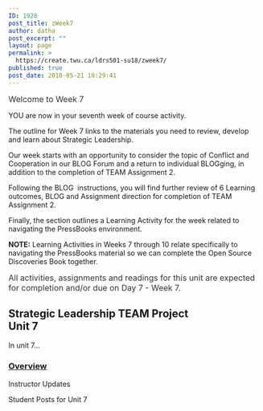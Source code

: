 ```yaml
---
ID: 1928
post_title: zWeek7
author: datha
post_excerpt: ""
layout: page
permalink: >
  https://create.twu.ca/ldrs501-su18/zweek7/
published: true
post_date: 2018-05-21 10:29:41
---
```

<span style="float: none;background-color: transparent;color: #333333;cursor: text;font-family: -apple-system,BlinkMacSystemFont,'Segoe UI',Roboto,Oxygen-Sans,Ubuntu,Cantarell,'Helvetica Neue',sans-serif;font-size: 16px;font-style: normal;font-variant: normal;font-weight: 400;letter-spacing: normal;text-align: left;text-decoration: none;text-indent: 0px">Welcome to Week 7</span>

YOU are now in your seventh week of course activity.

The outline for Week 7 links to the materials you need to review, develop and learn about Strategic Leadership.

Our week starts with an opportunity to consider the topic of Conflict and Cooperation in our BLOG Forum and a return to individual BLOGging, in addition to the completion of TEAM Assignment 2.

Following the BLOG  instructions, you will find further review of 6 Learning outcomes, BLOG and Assignment direction for completion of TEAM Assignment 2.

Finally, the section outlines a Learning Activity for the week related to navigating the PressBooks environment.

<strong>NOTE:</strong> Learning Activities in Weeks 7 through 10 relate specifically to navigating the PressBooks material so we can complete the Open Source Discoveries Book together.

<span style="float: none;background-color: transparent;color: #333333;cursor: text;font-family: -apple-system,BlinkMacSystemFont,'Segoe UI',Roboto,Oxygen-Sans,Ubuntu,Cantarell,'Helvetica Neue',sans-serif;font-size: 16px;font-style: normal;font-variant: normal;font-weight: 400;letter-spacing: normal;text-align: left;text-decoration: none;text-indent: 0px">All activities, assignments and readings for this unit are expected for completion and/or due on Day 7 - Week 7.</span>

<!--themify_builder_static--><h2>Strategic Leadership TEAM Project<br />Unit 7</h2>
 <p>In unit 7&#8230;</p>
 
 <a href="https://create.twu.ca/ldrs501-su18/unit-7/"> 
 
 </a> 
 <h3><a href="https://create.twu.ca/ldrs501-su18/unit-7/">Overview</a></h3> 
 
 
 Instructor Updates 
 
 Student Posts for Unit 7<!--/themify_builder_static-->
